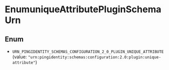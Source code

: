 

# EnumuniqueAttributePluginSchemaUrn

## Enum


* `URN_PINGIDENTITY_SCHEMAS_CONFIGURATION_2_0_PLUGIN_UNIQUE_ATTRIBUTE` (value: `"urn:pingidentity:schemas:configuration:2.0:plugin:unique-attribute"`)



